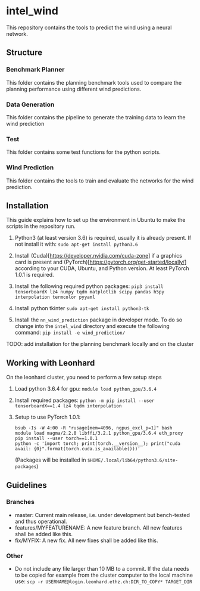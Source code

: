 # intel_wind

This repository contains the tools to predict the wind using a neural network.

## Structure
### Benchmark Planner
This folder contains the planning benchmark tools used to compare the planning performance using different wind predictions.

### Data Generation
This folder contains the pipeline to generate the training data to learn the wind prediction

### Test
This folder contains some test functions for the python scripts.

### Wind Prediction
This folder contains the tools to train and evaluate the networks for the wind prediction.

## Installation
This guide explains how to set up the environment in Ubuntu to make the scripts in the repository run.

1. Python3 (at least version 3.6) is required, usually it is already present. If not install it with:
   `sudo apt-get install python3.6`

2. Install (Cuda)[https://developer.nvidia.com/cuda-zone] if a graphics card is present and (PyTorch)[https://pytorch.org/get-started/locally/] according to your CUDA, Ubuntu, and Python version. At least PyTorch 1.0.1 is required.

3. Install the following required python packages:
   `pip3 install tensorboardX lz4 numpy tqdm matplotlib scipy pandas h5py interpolation termcolor pyyaml`

4. Install python tkinter
   `sudo apt-get install python3-tk`

5. Install the `nn_wind_prediction` package in developer mode. To do so change into the `intel_wind` directory and execute the following command:
    `pip install -e wind_prediction/`

TODO: add installation for the planning benchmark locally and on the cluster

## Working with Leonhard

On the leonhard cluster, you need to perform a few setup steps

1. Load python 3.6.4 for gpu:
   `module load python_gpu/3.6.4`
   
2. Install required packages:
   `python -m pip install --user tensorboardX==1.4 lz4 tqdm interpolation`
   
3. Setup to use PyTorch 1.0.1:
   ~~~
   bsub -Is -W 4:00 -R "rusage[mem=4096, ngpus_excl_p=1]" bash
   module load magma/2.2.0 libffi/3.2.1 python_gpu/3.6.4 eth_proxy
   pip install --user torch==1.0.1
   python -c 'import torch; print(torch.__version__); print("cuda avail: {0}".format(torch.cuda.is_available()))'
   ~~~
   (Packages will be installed in `$HOME/.local/lib64/python3.6/site-packages`)


## Guidelines
### Branches
- master: Current main release, i.e. under development but bench-tested and thus operational.
- features/MYFEATURENAME: A new feature branch. All new features shall be added like this.
- fix/MYFIX: A new fix. All new fixes shall be added like this.

### Other
- Do not include any file larger than 10 MB to a commit. If the data needs to be copied for example from the cluster computer to the local machine use:
    `scp -r USERNAME@login.leonhard.ethz.ch:DIR_TO_COPY* TARGET_DIR`
